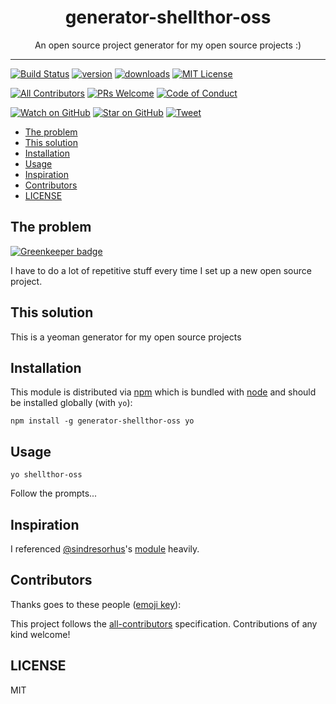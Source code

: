<div align="center">
<h1>generator-shellthor-oss</h1>

<p>An open source project generator for my open source projects :)</p>
</div>

<hr />

[![Build Status][build-badge]][build]
[![version][version-badge]][package]
[![downloads][downloads-badge]][npmtrends]
[![MIT License][license-badge]][LICENSE]

[![All Contributors](https://img.shields.io/badge/all_contributors-0-orange.svg?style=flat-square)](#contributors)
[![PRs Welcome][prs-badge]][prs]
[![Code of Conduct][coc-badge]][coc]

[![Watch on GitHub][github-watch-badge]][github-watch]
[![Star on GitHub][github-star-badge]][github-star]
[![Tweet][twitter-badge]][twitter]

<!-- START doctoc generated TOC please keep comment here to allow auto update -->
<!-- DON'T EDIT THIS SECTION, INSTEAD RE-RUN doctoc TO UPDATE -->


- [The problem](#the-problem)
- [This solution](#this-solution)
- [Installation](#installation)
- [Usage](#usage)
- [Inspiration](#inspiration)
- [Contributors](#contributors)
- [LICENSE](#license)

<!-- END doctoc generated TOC please keep comment here to allow auto update -->


## The problem

[![Greenkeeper badge](https://badges.greenkeeper.io/shellthor/generator-shellthor-oss.svg)](https://greenkeeper.io/)

I have to do a lot of repetitive stuff every time I set up a new open source project.

## This solution

This is a yeoman generator for my open source projects

## Installation

This module is distributed via [npm][npm] which is bundled with [node][node] and should
be installed globally (with `yo`):

```
npm install -g generator-shellthor-oss yo
```

## Usage

```
yo shellthor-oss
```

Follow the prompts...

## Inspiration

I referenced [@sindresorhus][sindresorhus]'s [module][generator-nm] heavily.

## Contributors

Thanks goes to these people ([emoji key][emojis]):

<!-- ALL-CONTRIBUTORS-LIST:START - Do not remove or modify this section -->
<!-- ALL-CONTRIBUTORS-LIST:END -->

This project follows the [all-contributors][all-contributors] specification. Contributions of any kind welcome!

## LICENSE

MIT

[npm]: https://www.npmjs.com/
[node]: https://nodejs.org
[sindresorhus]: https://github.com/sindresorhus
[generator-nm]: https://github.com/sindresorhus/generator-nm
[build-badge]: https://img.shields.io/travis/shellthor/generator-shellthor-oss.svg?style=flat-square
[build]: https://travis-ci.org/shellthor/generator-shellthor-oss
[version-badge]: https://img.shields.io/npm/v/generator-shellthor-oss.svg?style=flat-square
[package]: https://www.npmjs.com/package/generator-shellthor-oss
[downloads-badge]: https://img.shields.io/npm/dm/generator-shellthor-oss.svg?style=flat-square
[npmtrends]: http://www.npmtrends.com/generator-shellthor-oss
[license-badge]: https://img.shields.io/npm/l/generator-shellthor-oss.svg?style=flat-square
[license]: https://github.com/shellthor/generator-shellthor-oss/blob/master/LICENSE
[prs-badge]: https://img.shields.io/badge/PRs-welcome-brightgreen.svg?style=flat-square
[prs]: http://makeapullrequest.com
[donate-badge]: https://img.shields.io/badge/$-support-green.svg?style=flat-square
[coc-badge]: https://img.shields.io/badge/code%20of-conduct-ff69b4.svg?style=flat-square
[coc]: https://github.com/shellthor/generator-shellthor-oss/blob/master/other/CODE_OF_CONDUCT.md
[github-watch-badge]: https://img.shields.io/github/watchers/shellthor/generator-shellthor-oss.svg?style=social
[github-watch]: https://github.com/shellthor/generator-shellthor-oss/watchers
[github-star-badge]: https://img.shields.io/github/stars/shellthor/generator-shellthor-oss.svg?style=social
[github-star]: https://github.com/shellthor/generator-shellthor-oss/stargazers
[twitter]: https://twitter.com/intent/tweet?text=Check%20out%20generator-shellthor-oss%20by%20%40shellthor%20https%3A%2F%2Fgithub.com%2Fshellthor%2Fgenerator-shellthor-oss%20%F0%9F%91%8D
[twitter-badge]: https://img.shields.io/twitter/url/https/github.com/shellthor/generator-shellthor-oss.svg?style=social
[emojis]: https://github.com/kentcdodds/all-contributors#emoji-key
[all-contributors]: https://github.com/kentcdodds/all-contributors
